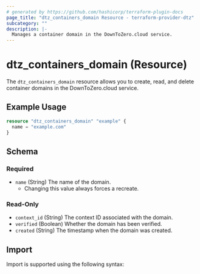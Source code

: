 ```yaml
---
# generated by https://github.com/hashicorp/terraform-plugin-docs
page_title: "dtz_containers_domain Resource - terraform-provider-dtz"
subcategory: ""
description: |-
  Manages a container domain in the DownToZero.cloud service.
---
```


# dtz_containers_domain (Resource)

The `dtz_containers_domain` resource allows you to create, read, and delete container domains in the DownToZero.cloud service.

## Example Usage

```terraform
resource "dtz_containers_domain" "example" {
  name = "example.com"
}
```


## Schema

### Required

- `name` (String) The name of the domain.
  - Changing this value always forces a recreate.

### Read-Only

- `context_id` (String) The context ID associated with the domain.
- `verified` (Boolean) Whether the domain has been verified.
- `created` (String) The timestamp when the domain was created.

## Import

Import is supported using the following syntax:
